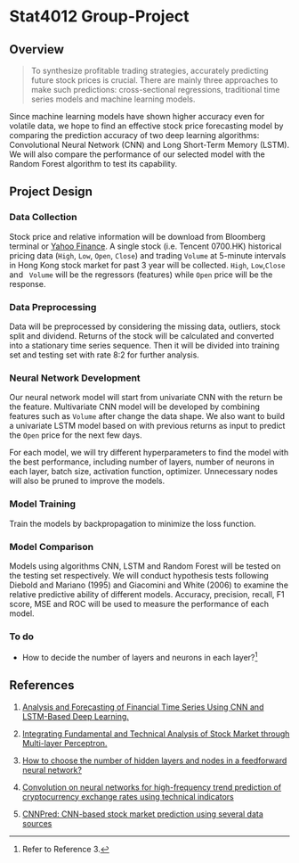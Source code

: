 # Stat4012 Group-Project

## Overview

>  To synthesize profitable trading strategies, accurately predicting future stock prices is crucial. There are mainly three approaches to make such predictions: cross-sectional regressions, traditional time series models and machine learning models. 
   
   Since machine learning models have shown higher accuracy even for volatile data, we hope to find an effective stock price forecasting model by comparing the prediction accuracy of two deep learning algorithms: Convolutional Neural Network (CNN) and Long Short-Term Memory (LSTM). We will also compare the performance of our selected model with the Random Forest algorithm to test its capability.

## Project Design

### Data Collection

Stock price and relative information will be download from Bloomberg terminal or [Yahoo Finance](https://finance.yahoo.com/). A single stock (i.e. Tencent 0700.HK) historical pricing data (`High`, `Low`, `Open`, `Close`) and trading `Volume` at 5-minute intervals in Hong Kong stock market for past 3 year will be collected. `High`, `Low`,`Close` and ` Volume` will be the regressors (features) while `Open` price will be the response.  

### Data Preprocessing

Data will be preprocessed by considering the missing data, outliers, stock split and dividend. Returns of the stock will be calculated and converted  into a stationary time series sequence. Then it will be divided into training set and testing set with rate 8:2 for further analysis. 

### Neural Network Development

Our neural network model will start from univariate CNN with the return be the feature. Multivariate CNN model will be developed by combining features such as `Volume` after change the data shape. We also want to build a univariate LSTM model based on with previous returns as input to predict the `Open` price for the next few days. 

For each model, we will try different hyperparameters to find the model with the best performance, including number of layers, number of neurons in each layer, batch size, activation function, optimizer. Unnecessary nodes will also be pruned to improve the models. 

### Model Training

Train the models by backpropagation to minimize the loss function. 

### Model Comparison

Models using algorithms CNN, LSTM and Random Forest will be tested on the testing set respectively. We will conduct hypothesis tests following Diebold and Mariano (1995) and Giacomini and White (2006) to examine the relative predictive ability of different models. Accuracy, precision, recall, F1 score, MSE and ROC will be used to measure the performance of each model.

### To do

- How to decide the number of layers and neurons in each layer?[^2]

## References

1. [Analysis and Forecasting of Financial Time Series Using CNN and LSTM-Based Deep Learning.](https://link.springer.com/chapter/10.1007/978-981-16-4807-6_39)

2. [Integrating Fundamental and Technical Analysis of Stock Market through Multi-layer Perceptron.](https://ieeexplore.ieee.org/abstract/document/8488440)

3. [How to choose the number of hidden layers and nodes in a feedforward neural network?](https://stats.stackexchange.com/questions/181/how-to-choose-the-number-of-hidden-layers-and-nodes-in-a-feedforward-neural-netw) 

4. [Convolution on neural networks for high-frequency trend prediction of cryptocurrency exchange rates using technical indicators](https://www.sciencedirect.com/science/article/pii/S0957417420300750?via%3Dihub#bib0018)  
5. [CNNPred: CNN-based stock market prediction using several data sources](https://www.arxiv-vanity.com/papers/1810.08923/)
   [^1]: the number of hidden layers equals one; and the number of neurons in that layer is the mean of the neurons in the input and output layers.
   [^2]: Refer to Reference 3.
